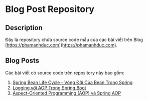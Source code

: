 # Blog Post Repository

## Description

Đây là repository chứa source code mẫu của các bài viết trên Blog [https://phamanhduc.com](https://phamanhduc.com).

## Blog Posts

Các bài viết có source code trên repository này bao gồm:

1. [Spring Bean Life Cycle - Vòng Đời Của Bean Trong Spring](https://phamanhduc.com/spring-bean-life-cycle-vong-doi-cua-bean-trong-spring/)
2. [Logging với AOP Trong Spring Boot](https://phamanhduc.com/logging-voi-aop-trong-spring-boot/)
3. [Aspect-Oriented Programming (AOP) và Spring AOP](https://phamanhduc.com/aspect-oriented-programming-aop-va-spring-aop/)
